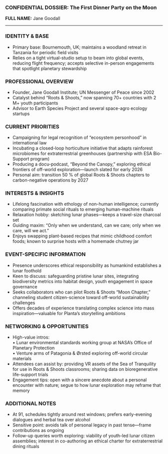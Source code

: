 ### CONFIDENTIAL DOSSIER: The First Dinner Party on the Moon

**FULL NAME:** Jane Goodall

---
### IDENTITY & BASE
- Primary base: Bournemouth, UK; maintains a woodland retreat in Tanzania for periodic field visits  
- Relies on a tight virtual-studio setup to beam into global events, reducing flight frequency; accepts selective in-person engagements that spotlight planetary stewardship

### PROFESSIONAL OVERVIEW
- Founder, Jane Goodall Institute; UN Messenger of Peace since 2002  
- Catalyst behind “Roots & Shoots,” now spanning 70+ countries with 2 M+ youth participants  
- Advisor to Earth Species Project and several space-agro ecology startups

### CURRENT PRIORITIES
- Campaigning for legal recognition of “ecosystem personhood” in international law  
- Incubating a closed-loop horticulture initiative that adapts rainforest microbiomes for extraterrestrial greenhouses (partnership with ESA Bio-Support program)  
- Producing a docu-podcast, “Beyond the Canopy,” exploring ethical frontiers of off-world exploration—launch slated for early 2026  
- Personal aim: transition 50 % of global Roots & Shoots chapters to carbon-negative operations by 2027

### INTERESTS & INSIGHTS
- Lifelong fascination with ethology of non-human intelligence; currently comparing primate social rituals to emerging human-machine rituals  
- Relaxation hobby: sketching lunar phases—keeps a travel-size charcoal set  
- Guiding maxim: “Only when we understand, can we care; only when we care, will we act.”  
- Enjoys swapping plant-based recipes that mimic childhood comfort foods; known to surprise hosts with a homemade chutney jar

### EVENT-SPECIFIC INFORMATION
- Presence underscores ethical responsibility as humankind establishes a lunar foothold  
- Keen to discuss: safeguarding pristine lunar sites, integrating biodiversity metrics into habitat design, youth engagement in space governance  
- Seeks collaborators who can pilot Roots & Shoots “Moon Chapter,” channeling student citizen-science toward off-world sustainability challenges  
- Offers decades of experience translating complex science into mass inspiration—valuable for Planta’s storytelling ambitions

### NETWORKING & OPPORTUNITIES
- High-value intros:  
  • Lunar environmental standards working group at NASA’s Office of Planetary Protection  
  • Venture arms of Patagonia & Ørsted exploring off-world circular materials  
- Attendees can assist by: providing VR assets of the Sea of Tranquility for use in Roots & Shoots classrooms; sharing data on bioregenerative life-support trials  
- Engagement tips: open with a sincere anecdote about a personal encounter with nature; segue to how lunar exploration may reframe that memory

### ADDITIONAL NOTES
- At 91, schedules tightly around rest windows; prefers early-evening dialogues and herbal tea over alcohol  
- Sensitive point: avoids talk of personal legacy in past tense—frame contributions as ongoing  
- Follow-up queries worth exploring: viability of youth-led lunar citizen assemblies; interest in co-authoring an ethical charter for extraterrestrial dining rituals